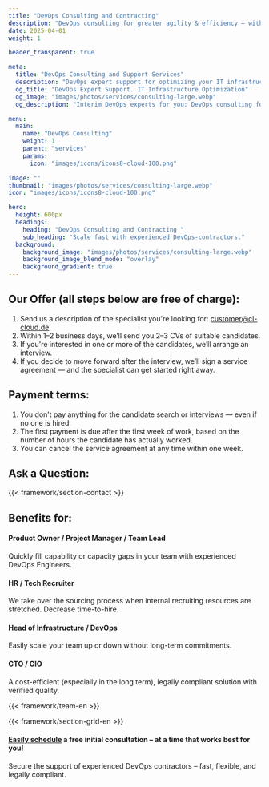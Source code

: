 ```yaml
---
title: "DevOps Consulting and Contracting"
description: "DevOps consulting for greater agility & efficiency – with experienced contractors."
date: 2025-04-01
weight: 1

header_transparent: true

meta: 
  title: "DevOps Consulting and Support Services"
  description: "DevOps expert support for optimizing your IT infrastructure or strengthening your development team"
  og_title: "DevOps Expert Support. IT Infrastructure Optimization"
  og_image: "images/photos/services/consulting-large.webp"
  og_description: "Interim DevOps experts for you: DevOps consulting for greater agility & efficiency – with experienced freelance contractors."

menu:
  main:
    name: "DevOps Consulting"
    weight: 1
    parent: "services"
    params:
      icon: "images/icons/icons8-cloud-100.png"

image: ""
thumbnail: "images/photos/services/consulting-large.webp"
icon: "images/icons/icons8-cloud-100.png"

hero:
  height: 600px
  headings:
    heading: "DevOps Consulting and Contracting "
    sub_heading: "Scale fast with experienced DevOps-contractors."
  background:
    background_image: "images/photos/services/consulting-large.webp"
    background_image_blend_mode: "overlay"
    background_gradient: true
---
```


## Our Offer (all steps below are free of charge):
1. Send us a description of the specialist you're looking for: customer@ci-cloud.de.
2. Within 1–2 business days, we’ll send you 2–3 CVs of suitable candidates.
3. If you're interested in one or more of the candidates, we’ll arrange an interview.
4. If you decide to move forward after the interview, we’ll sign a service agreement — and the specialist can get started right away.

## Payment terms:
1. You don’t pay anything for the candidate search or interviews — even if no one is hired.
2. The first payment is due after the first week of work, based on the number of hours the candidate has actually worked.
3. You can cancel the service agreement at any time within one week.

## Ask a Question:
{{< framework/section-contact >}}

## Benefits for:
#### <i class="fas fa-check mr-1 primary-color"></i> Product Owner / Project Manager / Team Lead
Quickly fill capability or capacity gaps in your team with experienced DevOps Engineers.
#### <i class="fas fa-check mr-1 primary-color"></i> HR / Tech Recruiter
We take over the sourcing process when internal recruiting resources are stretched. Decrease time-to-hire.
#### <i class="fas fa-check mr-1 primary-color"></i> Head of Infrastructure / DevOps
Easily scale your team up or down without long-term commitments.
#### <i class="fas fa-check mr-1 primary-color"></i>CTO / CIO
A cost-efficient (especially in the long term), legally compliant solution with verified quality.

{{< framework/team-en >}}

{{< framework/section-grid-en >}}

#### <a href="https://calendly.com/customer-ci-cloud/cirro-cloud-consulting">Easily schedule</a> a free initial consultation – at a time that works best for you!
Secure the support of experienced DevOps contractors – fast, flexible, and legally compliant.